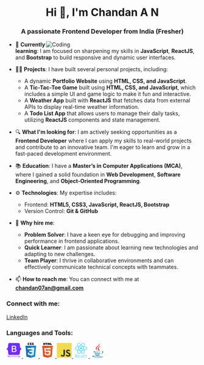 <h1 align="center">Hi 👋, I'm Chandan A N</h1>
<h3 align="center">A passionate Frontend Developer from India (Fresher)</h3>

<img align="right" alt="Coding" width="400" src="https://cdn.dribbble.com/users/1162077/screenshots/3848914/programmer.gif">

- 🌱 **Currently learning**: I am focused on sharpening my skills in **JavaScript**, **ReactJS**, and **Bootstrap** to build responsive and dynamic user interfaces.

- 👨‍💻 **Projects**: I have built several personal projects, including:
  - A dynamic **Portfolio Website** using **HTML, CSS, and JavaScript**.
  - A **Tic-Tac-Toe Game** built using **HTML, CSS, and JavaScript**, which includes a simple UI and game logic to make it fun and interactive.
  - A **Weather App** built with **ReactJS** that fetches data from external APIs to display real-time weather information.
  - A **Todo List App** that allows users to manage their daily tasks, utilizing **ReactJS** components and state management.

- 🔍 **What I'm looking for**: I am actively seeking opportunities as a **Frontend Developer** where I can apply my skills to real-world projects and contribute to an innovative team. I'm eager to learn and grow in a fast-paced development environment.

- 📚 **Education**: I have a **Master’s in Computer Applications (MCA)**, where I gained a solid foundation in **Web Development**, **Software Engineering**, and **Object-Oriented Programming**.

- ⚙️ **Technologies**: My expertise includes:
  - Frontend: **HTML5, CSS3, JavaScript, ReactJS, Bootstrap**
  - Version Control: **Git & GitHub**

- 💼 **Why hire me**: 
  - **Problem Solver**: I have a keen eye for debugging and improving performance in frontend applications.
  - **Quick Learner**: I am passionate about learning new technologies and adapting to new challenges.
  - **Team Player**: I thrive in collaborative environments and can effectively communicate technical concepts with teammates.

- 📫 **How to reach me**: You can connect with me at **chandan07an@gmail.com**

<h3 align="left">Connect with me:</h3>
<p align="left">
  <a href="https://www.linkedin.com/in/chandan-a-n-585a3b269" target="_blank">LinkedIn</a>
</p>

<h3 align="left">Languages and Tools:</h3>
<p align="left">
  <a href="https://getbootstrap.com" target="_blank" rel="noreferrer">
    <img src="https://raw.githubusercontent.com/devicons/devicon/master/icons/bootstrap/bootstrap-plain-wordmark.svg" alt="Bootstrap" width="40" height="40"/>
  </a>
  <a href="https://www.w3schools.com/css/" target="_blank" rel="noreferrer">
    <img src="https://raw.githubusercontent.com/devicons/devicon/master/icons/css3/css3-original-wordmark.svg" alt="CSS3" width="40" height="40"/>
  </a>
  <a href="https://www.w3.org/html/" target="_blank" rel="noreferrer">
    <img src="https://raw.githubusercontent.com/devicons/devicon/master/icons/html5/html5-original-wordmark.svg" alt="HTML5" width="40" height="40"/>
  </a>
  <a href="https://developer.mozilla.org/en-US/docs/Web/JavaScript" target="_blank" rel="noreferrer">
    <img src="https://raw.githubusercontent.com/devicons/devicon/master/icons/javascript/javascript-original.svg" alt="JavaScript" width="40" height="40"/>
  </a>
  <a href="https://reactjs.org/" target="_blank" rel="noreferrer">
    <img src="https://raw.githubusercontent.com/devicons/devicon/master/icons/react/react-original-wordmark.svg" alt="React" width="40" height="40"/>
  </a>
  <a href="https://www.java.com" target="_blank" rel="noreferrer">
    <img src="https://raw.githubusercontent.com/devicons/devicon/master/icons/java/java-original.svg" alt="Java" width="40" height="40"/>
  </a>
</p>
